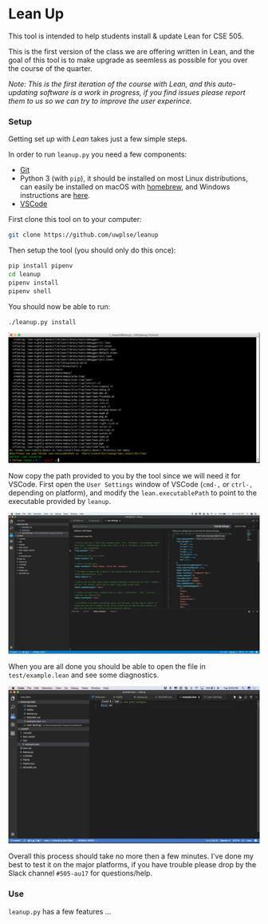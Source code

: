# Lean Up

This tool is intended to help students install & update Lean for CSE 505.

This is the first version of the class we are offering written in Lean,
and the goal of this tool is to make upgrade as seemless as possible for
you over the course of the quarter.

_Note: This is the first iteration of the course with Lean, and this auto-updating software is
a work in progress, if you find issues please report them to us so we can try to improve the
user experince._

### Setup
Getting set _up_ with _Lean_ takes just a few simple steps.

In order to run `leanup.py` you need a few components:

- [Git](https://git-scm.com/)
- Python 3 (with `pip`), it should be installed on most Linux distributions,
  can easily be installed on macOS with [homebrew](https://brew.sh/), and Windows instructions
  are [here](docs/windows_setup.md).
- [VSCode](https://code.visualstudio.com/)

First clone this tool on to your computer:
```bash
git clone https://github.com/uwplse/leanup
```

Then setup the tool (you should only do this once):

```bash
pip install pipenv
cd leanup
pipenv install
pipenv shell
```

You should now be able to run:

```
./leanup.py install
```

![Post Install](/images/post_install.png)

Now copy the path provided to you by the tool since we will need it for VSCode.
First open the `User Settings` window of VSCode (`cmd-,` or `ctrl-,` depending on platform),
and modify the `lean.executablePath` to point to the executable provided by `leanup`.

![User Settings](/images/settings.png)

When you are all done you should be able to open the file in `test/example.lean` and see some diagnostics.

![All Done!](/images/all_done.png)

Overall this process should take no more then a few minutes. I've done my best to test it on the major
platforms, if you have trouble please drop by the Slack channel `#505-au17` for questions/help.

### Use

`leanup.py` has a few features ...
